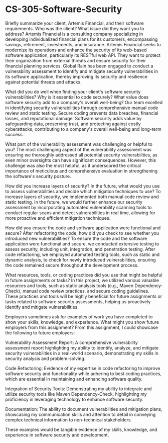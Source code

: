 # CS-305-Software-Security

Briefly summarize your client, Artemis Financial, and their software requirements. Who was the client? What issue did they want you to address?
Artemis Financial is a consulting company specializing in developing individualized financial plans for its customers, encompassing savings, retirement, investments, and insurance. Artemis Financial seeks to modernize its operations and enhance the security of its web-based software application, particularly its RESTful web API. They want to protect their organization from external threats and ensure security for their financial planning services. Global Rain has been engaged to conduct a vulnerability assessment to identify and mitigate security vulnerabilities in its software application, thereby improving its security and resilience against potential threats and attacks.

What did you do well when finding your client's software security vulnerabilities? Why is it essential to code securely? What value does software security add to a company's overall well-being?
Our team excelled in identifying security vulnerabilities through comprehensive manual code review and static testing. Secure coding prevents data breaches, financial losses, and reputational damage. Software security adds value by safeguarding data, preserving trust, and protecting against costly cyberattacks, contributing to a company's overall well-being and long-term success.

What part of the vulnerability assessment was challenging or helpful to you?
The most challenging aspect of the vulnerability assessment was ensuring we thoroughly addressed all potential security vulnerabilities, as even minor oversights can have significant consequences. However, this challenge was also the most helpful, as it underscored the critical importance of meticulous and comprehensive evaluation in strengthening the software's security posture.

How did you increase layers of security? In the future, what would you use to assess vulnerabilities and decide which mitigation techniques to use?
To increase layers of security, we implemented both manual code review and static testing. In the future, we would further enhance our security assessment by incorporating automated vulnerability scanning tools to conduct regular scans and detect vulnerabilities in real time, allowing for more proactive and efficient mitigation techniques.

How did you ensure the code and software application were functional and secure? After refactoring the code, how did you check to see whether you introduced new vulnerabilities?
To ensure the code and the software application were functional and secure, we conducted extensive testing to assess security, including unit, integration, and penetration testing. After code refactoring, we employed automated testing tools, such as static and dynamic analysis, to check for newly introduced vulnerabilities, ensuring the code remained secure throughout the development process.

What resources, tools, or coding practices did you use that might be helpful in future assignments or tasks?
In this project, we utilized various valuable resources and tools, such as static analysis tools (e.g., Maven Dependency-Check), manual code review practices, and secure coding guidelines. These practices and tools will be highly beneficial for future assignments or tasks related to software security assessments, helping us proactively identify and mitigate vulnerabilities.

Employers sometimes ask for examples of work you have completed to show your skills, knowledge, and experience. What might you show future employers from this assignment?
From this assignment, I could showcase the following to future employers:

Vulnerability Assessment Report: A comprehensive vulnerability assessment report highlighting my ability to identify, analyze, and mitigate security vulnerabilities in a real-world scenario, demonstrating my skills in security analysis and problem-solving.

Code Refactoring: Evidence of my expertise in code refactoring to improve software security and functionality while adhering to best coding practices, which are essential in maintaining and enhancing software quality.

Integration of Security Tools: Demonstrating my ability to integrate and utilize security tools like Maven Dependency-Check, highlighting my proficiency in leveraging technology to enhance software security.

Documentation: The ability to document vulnerabilities and mitigation plans, showcasing my communication skills and attention to detail in conveying complex technical information to non-technical stakeholders.

These examples would be tangible evidence of my skills, knowledge, and experience in software security and development.
